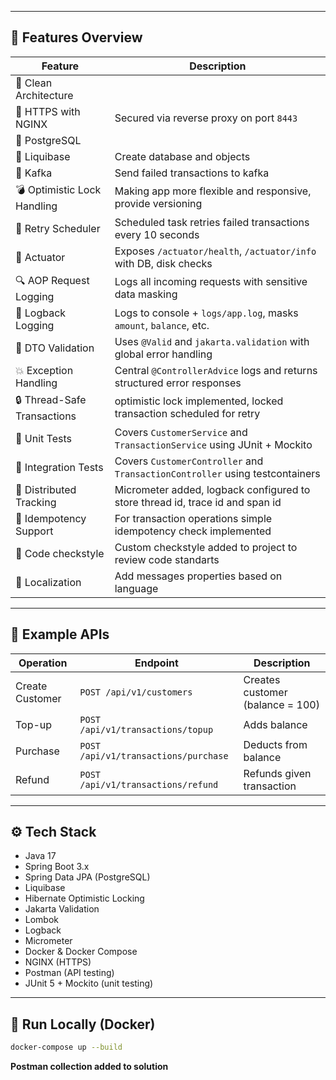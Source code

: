 
---

## 🚀 Features Overview

| Feature                     | Description                                                                   |
|-----------------------------|-------------------------------------------------------------------------------|
| 🧠 Clean Architecture       |                                                                               |
| 🔐 HTTPS with NGINX         | Secured via reverse proxy on port `8443`                                      |
| 💾 PostgreSQL               |                                                                               |
| 💾 Liquibase                | Create database and objects                                                   
| 💾 Kafka                    | Send failed transactions to kafka                                             |
| 💣 Optimistic Lock Handling | Making app more flexible and responsive, provide versioning                   |
| 🔁 Retry Scheduler          | Scheduled task retries failed transactions every 10 seconds                   |
| 📡 Actuator                 | Exposes `/actuator/health`, `/actuator/info` with DB, disk checks             |
| 🔍 AOP Request Logging      | Logs all incoming requests with sensitive data masking                        |
| 🧱 Logback Logging          | Logs to console + `logs/app.log`, masks `amount`, `balance`, etc.             |
| 📏 DTO Validation           | Uses `@Valid` and `jakarta.validation` with global error handling             |
| 💥 Exception Handling       | Central `@ControllerAdvice` logs and returns structured error responses       |
| 🔒 Thread-Safe Transactions | optimistic lock implemented, locked transaction scheduled for retry           |
| 🧪 Unit Tests               | Covers `CustomerService` and `TransactionService` using JUnit + Mockito       |
| 🧪 Integration Tests        | Covers `CustomerController` and `TransactionController` using testcontainers  |
| 📡 Distributed Tracking     | Micrometer added, logback configured to store thread id, trace id and span id |
| 🔁 Idempotency Support      | For transaction operations simple idempotency check implemented               |
| 📏 Code checkstyle          | Custom checkstyle added to project to review code standarts                   |
| 📏 Localization             | Add messages properties based on language                                     |

---

## 🧪 Example APIs

| Operation         | Endpoint                             | Description                      |
|------------------|--------------------------------------|----------------------------------|
| Create Customer  | `POST /api/v1/customers`             | Creates customer (balance = 100) |
| Top-up           | `POST /api/v1/transactions/topup`    | Adds balance                     |
| Purchase         | `POST /api/v1/transactions/purchase` | Deducts from balance             |
| Refund           | `POST /api/v1/transactions/refund`   | Refunds given transaction        |

---

## ⚙️ Tech Stack

- Java 17
- Spring Boot 3.x
- Spring Data JPA (PostgreSQL)
- Liquibase
- Hibernate Optimistic Locking
- Jakarta Validation
- Lombok
- Logback
- Micrometer
- Docker & Docker Compose
- NGINX (HTTPS)
- Postman (API testing)
- JUnit 5 + Mockito (unit testing)

---

## 🐳 Run Locally (Docker)

```bash
docker-compose up --build
 ```

**Postman collection added to solution**